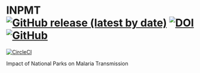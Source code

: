 # INPMT [![GitHub release (latest by date)](https://img.shields.io/github/v/release/pierre-manchon/INPMT)](https://github.com/pierre-manchon/INPMT/releases/latest) [![DOI](https://zenodo.org/badge/DOI/10.5281/zenodo.4972214.svg)](https://doi.org/10.5281/zenodo.4972214) [![GitHub](https://img.shields.io/github/license/pierre-manchon/INPMT)](https://www.gnu.org/licenses/gpl-3.0.en.html) 

[![CircleCI](https://circleci.com/gh/pierre-manchon/INPMT/tree/main.svg?style=svg)](https://circleci.com/gh/pierre-manchon/INPMT/tree/main) 

Impact of National Parks on Malaria Transmission
